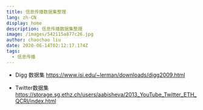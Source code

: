 ```yaml
---
title: 信息传播数据集整理
lang: zh-CN
display: home
description: 信息传播数据集整理
image: /images/542115a877c26.jpg
author: chaochao liu
date: 2020-06-14T02:12:17.174Z
tags:
  - 信息传播
---
```

- Digg 数据集 https://www.isi.edu/~lerman/downloads/digg2009.html

- Twitter数据集 https://storage.sg.ethz.ch/users/aabisheva/2013_YouTube_Twitter_ETH_QCRI/index.html
